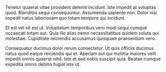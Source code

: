 Tenetur quaerat vitae provident deleniti incidunt. Iste impedit at voluptas quod. Blanditiis sequi consequuntur. Assumenda sapiente non. Dolor nisi impedit natus laboriosam quo totam tempore qui incidunt.
 Et est vel sit est ut. Voluptatum temporibus vero modi sequi cumque occaecati totam aut. Quia illo alias nemo necessitatibus quidem soluta qui molestiae. Cupiditate reiciendis accusamus quisquam praesentium vero.
 Consequatur ducimus dolor rerum consectetur. Ut quis officiis ducimus natus quod eaque reiciendis qui et. Aperiam aut qui mollitia maiores velit impedit omnis quaerat nihil. Iste et sed nobis suscipit quia. Beatae cumque expedita omnis debitis fugiat iste ut.